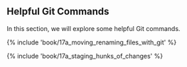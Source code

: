 ## Helpful Git Commands

In this section, we will explore some helpful Git commands.

{% include 'book/17a_moving_renaming_files_with_git' %}

{% include 'book/17a_staging_hunks_of_changes' %}

